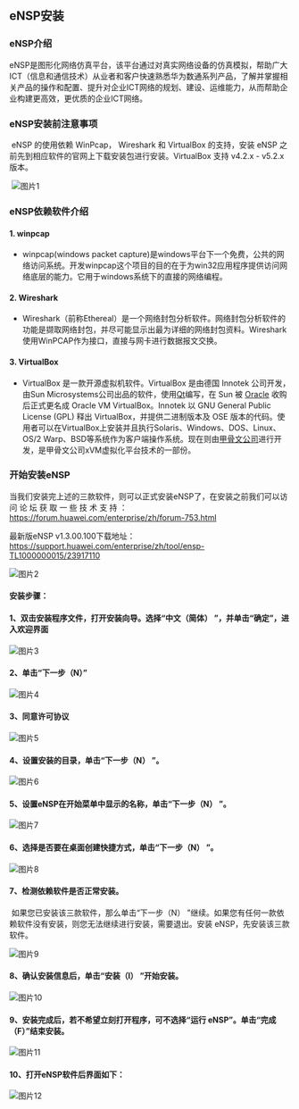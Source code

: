 

## eNSP安装

### eNSP介绍

​	eNSP是图形化网络仿真平台，该平台通过对真实网络设备的仿真模拟，帮助广大ICT（信息和通信技术）从业者和客户快速熟悉华为数通系列产品，了解并掌握相关产品的操作和配置、提升对企业ICT网络的规划、建设、运维能力，从而帮助企业构建更高效，更优质的企业ICT网络。

### eNSP安装前注意事项

​	eNSP 的使用依赖 WinPcap， Wireshark 和 VirtualBox 的支持，安装 eNSP 之前先到相应软件的官网上下载安装包进行安装。VirtualBox 支持 v4.2.x - v5.2.x 版本。

​	![图片1](images/图片1.png)



### eNSP依赖软件介绍

#### 1. winpcap

+ winpcap(windows packet capture)是windows平台下一个免费，公共的网络访问系统。开发winpcap这个项目的目的在于为win32应用程序提供访问网络底层的能力。它用于windows系统下的直接的网络编程。

#### 2. Wireshark

+ Wireshark（前称Ethereal）是一个网络封包分析软件。网络封包分析软件的功能是撷取网络封包，并尽可能显示出最为详细的网络封包资料。Wireshark使用WinPCAP作为接口，直接与网卡进行数据报文交换。

#### 3. VirtualBox 

+ VirtualBox 是一款开源虚拟机软件。VirtualBox 是由德国 Innotek 公司开发，由Sun Microsystems公司出品的软件，使用[Qt](https://baike.baidu.com/item/Qt)编写，在 Sun 被 [Oracle](https://baike.baidu.com/item/Oracle) 收购后正式更名成 Oracle VM VirtualBox。Innotek 以 GNU General Public License (GPL) 释出 VirtualBox，并提供二进制版本及 OSE 版本的代码。使用者可以在VirtualBox上安装并且执行Solaris、Windows、DOS、Linux、OS/2 Warp、BSD等系统作为客户端操作系统。现在则由[甲骨文公司](https://baike.baidu.com/item/%E7%94%B2%E9%AA%A8%E6%96%87%E5%85%AC%E5%8F%B8/430115)进行开发，是甲骨文公司xVM虚拟化平台技术的一部份。

### 开始安装eNSP

​	当我们安装完上述的三款软件，则可以正式安装eNSP了，在安装之前我们可以访 问 论 坛 获 取 一 些 技 术 支 持 ： [https://forum.huawei.com/enterprise/zh/forum-753.html ](https://forum.huawei.com/enterprise/zh/forum-753.html)

最新版eNSP v1.3.00.100下载地址：[https://support.huawei.com/enterprise/zh/tool/ensp-TL1000000015/23917110  ](https://support.huawei.com/enterprise/zh/tool/ensp-TL1000000015/23917110)

![图片2](images/图片2.png)



#### 安装步骤：

#### 1、双击安装程序文件，打开安装向导。选择“中文（简体） ”，并单击“确定”，进入欢迎界面

![图片3](images/图片3.png)

#### 2、单击“下一步（N）”

![图片4](images/图片4.png)

#### 3、同意许可协议

![图片5](images/图片5.png)



#### 4、设置安装的目录，单击“下一步（N） ”。

![图片6](images/图片6.png)



#### 5、设置eNSP在开始菜单中显示的名称，单击“下一步（N） ”。

![图片7](images/图片7.png)



#### 6、选择是否要在桌面创建快捷方式，单击“下一步（N） ”。

![图片8](images/图片8.png)



#### 7、检测依赖软件是否正常安装。

​	如果您已安装该三款软件，那么单击“下一步（N） ”继续。如果您有任何一款依赖软件没有安装，则您无法继续进行安装，需要退出。安装 eNSP，先安装该三款软件。

![图片9](images/图片9.png)



#### 8、确认安装信息后，单击“安装（I） ”开始安装。

![图片10](images/图片10.png)



#### 9、安装完成后，若不希望立刻打开程序，可不选择“运行 eNSP”。单击“完成（F）”结束安装。

![图片11](images/图片11.png)



#### 10、打开eNSP软件后界面如下：

 ![图片12](images/图片12.png)